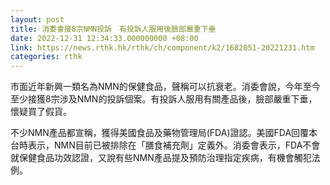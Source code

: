 ```yaml
---
layout: post
title: 消委會接8宗NMN投訴　有投訴人服用後臉部嚴重下垂
date: 2022-12-31 12:34:33.000000000 +08:00
link: https://news.rthk.hk/rthk/ch/component/k2/1682051-20221231.htm
categories: rthk
---
```


市面近年新興一類名為NMN的保健食品，聲稱可以抗衰老。消委會說，今年至今至少接獲8宗涉及NMN的投訴個案。有投訴人服用有關產品後，臉部嚴重下垂，懷疑買了假貨。

不少NMN產品都宣稱，獲得美國食品及藥物管理局(FDA)證認。美國FDA回覆本台時表示，NMN目前已被排除在「膳食補充劑」定義外。消委會表示，FDA不會就保健食品功效認證，又說有些NMN產品提及預防治理指定疾病，有機會觸犯法例。
